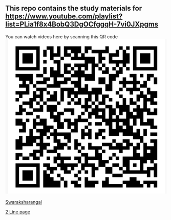 ## This repo contains the study materials for https://www.youtube.com/playlist?list=PLia1f8x4BobQ3DgOCfggqH-7vi0JXpgms 

You can watch videos here by scanning this QR code 
![Alt text](assets/image.png)

[Swaraksharangal](Swaraksharangal.pdf)

[2 Line page](linepage.pdf)
